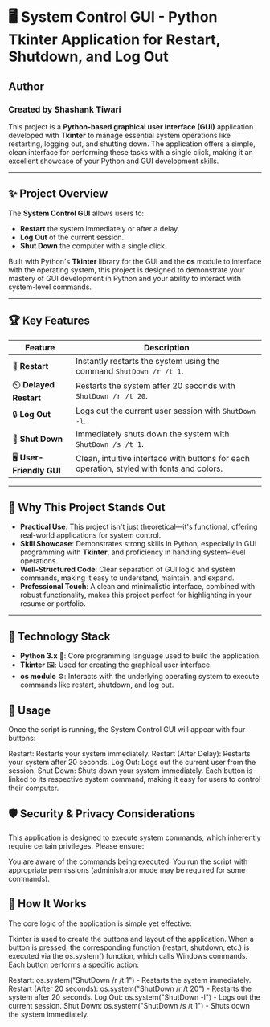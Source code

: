 # 🖥️ System Control GUI - Python Tkinter Application for Restart, Shutdown, and Log Out
## Author 
### Created by Shashank Tiwari
This project is a **Python-based graphical user interface (GUI)** application developed with **Tkinter** to manage essential system operations like restarting, logging out, and shutting down. The application offers a simple, clean interface for performing these tasks with a single click, making it an excellent showcase of your Python and GUI development skills.

---

## ✨ **Project Overview**

The **System Control GUI** allows users to:
- **Restart** the system immediately or after a delay.
- **Log Out** of the current session.
- **Shut Down** the computer with a single click.

Built with Python's **Tkinter** library for the GUI and the **os** module to interface with the operating system, this project is designed to demonstrate your mastery of GUI development in Python and your ability to interact with system-level commands.

---

## 🏆 **Key Features**

| Feature                  | Description                                                                                   |
|--------------------------|-----------------------------------------------------------------------------------------------|
| 🔄 **Restart**            | Instantly restarts the system using the command `ShutDown /r /t 1`.                           |
| ⏲️ **Delayed Restart**     | Restarts the system after 20 seconds with `ShutDown /r /t 20`.                               |
| 🔒 **Log Out**            | Logs out the current user session with `ShutDown -l`.                                         |
| 🔌 **Shut Down**          | Immediately shuts down the system with `ShutDown /s /t 1`.                                    |
| 🖥️ **User-Friendly GUI**  | Clean, intuitive interface with buttons for each operation, styled with fonts and colors.      |

---

## 🎯 **Why This Project Stands Out**

- **Practical Use**: This project isn't just theoretical—it's functional, offering real-world applications for system control.
- **Skill Showcase**: Demonstrates strong skills in Python, especially in GUI programming with **Tkinter**, and proficiency in handling system-level operations.
- **Well-Structured Code**: Clear separation of GUI logic and system commands, making it easy to understand, maintain, and expand.
- **Professional Touch**: A clean and minimalistic interface, combined with robust functionality, makes this project perfect for highlighting in your resume or portfolio.

---

## 🔧 **Technology Stack**

- **Python 3.x** 🐍: Core programming language used to build the application.
- **Tkinter** 🖼️: Used for creating the graphical user interface.
- **os module** ⚙️: Interacts with the underlying operating system to execute commands like restart, shutdown, and log out.

## 🚀 Usage
Once the script is running, the System Control GUI will appear with four buttons:

Restart: Restarts your system immediately.
Restart (After Delay): Restarts your system after 20 seconds.
Log Out: Logs out the current user from the session.
Shut Down: Shuts down your system immediately.
Each button is linked to its respective system command, making it easy for users to control their computer.

## 🛡️ Security & Privacy Considerations
This application is designed to execute system commands, which inherently require certain privileges. Please ensure:

You are aware of the commands being executed.
You run the script with appropriate permissions (administrator mode may be required for some commands).
## 🧠 How It Works
The core logic of the application is simple yet effective:

Tkinter is used to create the buttons and layout of the application.
When a button is pressed, the corresponding function (restart, shutdown, etc.) is executed via the os.system() function, which calls Windows commands.
Each button performs a specific action:

Restart: os.system("ShutDown /r /t 1") - Restarts the system immediately.
Restart (After 20 seconds): os.system("ShutDown /r /t 20") - Restarts the system after 20 seconds.
Log Out: os.system("ShutDown -l") - Logs out the current session.
Shut Down: os.system("ShutDown /s /t 1") - Shuts down the system immediately.


